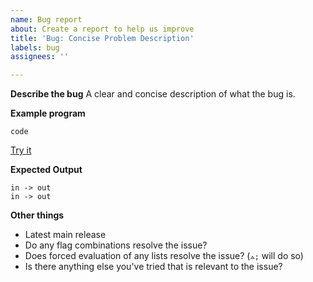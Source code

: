 ```yaml
---
name: Bug report
about: Create a report to help us improve
title: 'Bug: Concise Problem Description'
labels: bug
assignees: ''

---
```


**Describe the bug**
A clear and concise description of what the bug is.

**Example program**

```
code
```

[Try it](link)

**Expected Output**

```
in -> out
in -> out
```
<!-- or formatted in any reasonable way -->

**Other things**

<!-- to help with diagnostics - completely optional, answer as many or as few -->

- Latest main release
- Do any flag combinations resolve the issue? 
- Does forced evaluation of any lists resolve the issue? (`⟑;` will do so)
- Is there anything else you've tried that is relevant to the issue?
